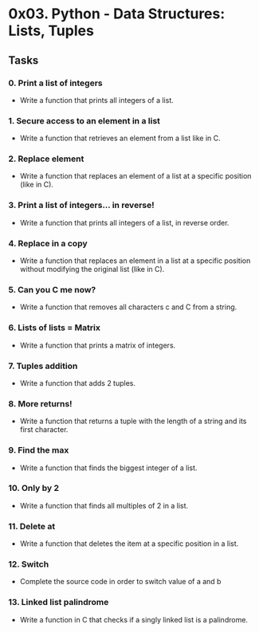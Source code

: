 # 0x03. Python - Data Structures: Lists, Tuples

## Tasks

### 0. Print a list of integers
- Write a function that prints all integers of a list.

### 1. Secure access to an element in a list
- Write a function that retrieves an element from a list like in C.

### 2. Replace element
- Write a function that replaces an element of a list at a specific position (like in C).

### 3. Print a list of integers... in reverse!
- Write a function that prints all integers of a list, in reverse order.

### 4. Replace in a copy
- Write a function that replaces an element in a list at a specific position without modifying the original list (like in C).

### 5. Can you C me now?
- Write a function that removes all characters c and C from a string.

### 6. Lists of lists = Matrix
- Write a function that prints a matrix of integers.

### 7. Tuples addition
- Write a function that adds 2 tuples.

### 8. More returns!
- Write a function that returns a tuple with the length of a string and its first character.

### 9. Find the max
- Write a function that finds the biggest integer of a list.

### 10. Only by 2
- Write a function that finds all multiples of 2 in a list.

### 11. Delete at
- Write a function that deletes the item at a specific position in a list.

### 12. Switch
- Complete the source code in order to switch value of a and b

### 13. Linked list palindrome
- Write a function in C that checks if a singly linked list is a palindrome.
